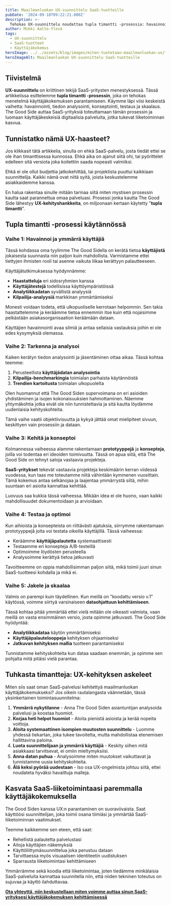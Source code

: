 ```yaml
---
title: Maailmanluokan UX-suunnittelu SaaS-tuotteille
pubDate: '2024-09-18T09:22:21.000Z'
description: >-
  Tehokas UX-suunnittelu noudattaa tupla timantti -prosessia: havainnointi, tarkentaminen, kehittäminen, testaus ja skaalaus. The Good Side tarjoaa asiantuntevaa UX-suunnittelua SaaS-yrityksille hyödyntäen käyttäjäkeskeistä lähestymistapaa ja dataohjattua kehitystä.
author: Mikki Aalto-Ylevä
tags:
  - UX-suunnittelu
  - SaaS-tuotteet
  - Käyttäjäkokemus
heroImage: ../../assets/blog/images/miten-tuotetaan-maailmanluokan-ux/featured.webp
heroImageAlt: Maailmanluokan UX-suunnittelu SaaS-tuotteille
---
```


## Tiivistelmä

**UX-suunnittelu** on kriittinen tekijä SaaS-yritysten menestyksessä. Tässä artikkelissa esittelemme **tupla timantti -prosessin**, joka on tehokas menetelmä käyttäjäkokemuksen parantamiseen. Käymme läpi viisi keskeistä vaihetta: havainnointi, tiedon analysointi, konseptointi, testaus ja skaalaus. The Good Side auttaa SaaS-yrityksiä toteuttamaan tämän prosessin ja luomaan käyttäjäkeskeisiä digitaalisia palveluita, jotka tukevat liiketoiminnan kasvua.

## Tunnistatko nämä UX-haasteet?

Jos klikkasit tätä artikkelia, sinulla on ehkä SaaS-palvelu, josta tiedät ettei se ole ihan timanttisessa kunnossa. Ehkä aika on ajanut siitä ohi, tai pyörittelet edelleen sitä versiota joka koitettiin saada nopeasti valmiiksi. 

Ehkä ei ole ollut budjettia jatkokehittää, tai projektista puuttui kaikkiaan suunnittelija. Kaikki nämä ovat niitä syitä, joista keskustelemme asiakkaidemme kanssa.

En halua rakentaa sinulle mitään tarinaa siitä miten mystisen prosessin kautta saat parannettua omaa palveluasi. Prosessi jonka kautta The Good Side lähestyy **UX-kehityshankkeita**, on miljoonaan kertaan käytetty "**tupla timantti**". 

## Tupla timantti -prosessi käytännössä

### Vaihe 1: Havainnoi ja ymmärrä käyttäjiä

Tässä kohdassa oma tyylimme The Good Sidella on kerätä tietoa **käyttäjistä** jokaisesta suunnasta niin paljon kuin mahdollista. Varmistamme ettei tiettyjen ihmisten rooli tai asenne vaikuta liikaa kerättyyn palautteeseen. 

Käyttäjätutkimuksessa hyödynnämme:

* **Haastatteluja** eri sidosryhmien kanssa
* **Käyttäjätestejä** todellisissa käyttöympäristöissä
* **Analytiikkadatan** syvällistä analyysiä
* **Kilpailija-analyysiä** markkinan ymmärtämiseksi

Monesti voidaan todeta, että ulkopuoliselle kerrotaan helpommin. Sen takia haastattelemme ja keräämme tietoa ennemmin itse kuin että nojaisimme pelkästään asiakasorganisaation keräämään dataan.

Käyttäjien havainnointi avaa silmiä ja antaa sellaisia vastauksia joihin ei ole edes kysymyksiä olemassa.

### Vaihe 2: Tarkenna ja analysoi

Kaiken kerätyn tiedon analysointi ja jäsentäminen ottaa aikaa. Tässä kohtaa teemme:

1. Perusteellista **käyttäjädatan analysointia**
2. **Kilpailija-benchmarkingia** toimialan parhaista käytännöistä
3. **Trendien kartoitusta** toimialan ulkopuolelta

Olen huomannut että The Good Siden supervoimana on eri asioiden yhdistäminen ja isojen kokonaisuuksien hahmottaminen. Näemme yhtymäkohtia jotka eivät ole niin tunnistettavia ja sitä kautta löydämme uudenlaisia kehityskohteita.

Tämä vaihe vaatii objektiivisuutta ja kykyä jättää omat mielipiteet sivuun, keskittyen vain prosessiin ja dataan.

### Vaihe 3: Kehitä ja konseptoi

Kolmannessa vaiheessa alamme rakentamaan **prototyyppejä** ja **konsepteja**, joilla voi todentaa eri ideoiden toimivuutta. Tässä on apua siitä, että The Good Side on tehnyt satoja vastaavia projekteja.

**SaaS-yritykset** tekevät vastaavia projekteja keskimäärin kerran viidessä vuodessa, kun taas me toteutamme niitä vähintään kymmenen vuosittain. Tämä kokemus antaa selkänojaa ja laajentaa ymmärrystä siitä, mihin suuntaan eri asioita kannattaa kehittää.

Luovuus saa kukkia tässä vaiheessa. Mikään idea ei ole huono, vaan kaikki mahdollisuudet dokumentoidaan ja arvioidaan.

### Vaihe 4: Testaa ja optimoi

Kun aihioista ja konsepteista on riittävästi ajatuksia, siirrymme rakentamaan prototyyppejä joita voi testata oikeilla käyttäjillä. Tässä vaiheessa:

* Keräämme **käyttäjäpalautetta** systemaattisesti
* Testaamme eri konsepteja A/B-testeillä
* Optimoimme löydösten perusteella
* Analysoimme kerättyä tietoa jatkuvasti

Tavoitteemme on oppia mahdollisimman paljon siitä, mikä toimii juuri sinun SaaS-tuotteesi kohdalla ja mikä ei.

### Vaihe 5: Jakele ja skaalaa

Valmis on parempi kuin täydellinen. Kun meillä on "koodattu versio v.1" käytössä, voimme siirtyä varsinaiseen **dataohjattuun kehittämiseen**. 

Tässä kohtaa pitää ymmärtää ettei vielä mitään ole oikeasti valmista, vaan meillä on vasta ensimmäinen versio, josta opimme jatkuvasti. The Good Side hyödyntää:

* **Analytiikkadataa** käytön ymmärtämiseksi
* **Käyttäjäpalautelooppeja** kehityksen ohjaamiseksi
* **Jatkuvan kehityksen mallia** tuotteen parantamiseksi

Tunnistamme kehityskohteita kun dataa saadaan enemmän, ja opimme sen pohjalta mitä pitäisi vielä parantaa.

## Tuhkasta timantteja: UX-kehityksen askeleet

Miten siis saat oman SaaS-palvelusi kehitettyä maailmanluokan käyttäjäkokemukseksi? Jos oikein rautalangasta väännetään, tässä yksinkertainen toimintasuunnitelma:

1. **Ymmärrä nykytilanne** - Anna The Good Siden asiantuntijan analysoida palvelusi ja koostaa huomiot.
2. **Korjaa heti helpot huomiot** - Aloita pienistä asioista ja kerää nopeita voittoja.
3. **Aloita systemaattinen isompien muutosten suunnittelu** - Luomme yhdessä tiekartan, joka tukee tavoitetta, mutta mahdollistaa etenemisen hallittavina paloina.
4. **Luota suunnittelijaan ja ymmärrä käyttäjiä** - Keskity siihen mitä asiakkaasi tarvitsevat, ei omiin mieltymyksiisi.
5. **Anna datan puhua** - Analysoimme miten muutokset vaikuttavat ja tunnistamme uusia kehityskohteita.
6. **Älä keksi pyörää uudestaan** - Iso osa UX-ongelmista johtuu siitä, ettei noudateta hyväksi havaittuja malleja.

## Kasvata SaaS-liiketoimintaasi paremmalla käyttäjäkokemuksella

The Good Siden kanssa UX:n parantaminen on suoraviivaista. Saat käyttöösi suunnittelijan, joka toimii osana tiimiäsi ja ymmärtää SaaS-liiketoiminnan vaatimukset.

Teemme kaikkemme sen eteen, että saat:

* Rehellistä palautetta palvelustasi
* Aitoja käyttäjien näkemyksiä
* Käyttöliittymäsuunnittelua joka perustuu dataan
* Tarvittaessa myös visuaalisen identiteetin uudistuksen
* Sparrausta liiketoimintasi kehittämiseen

Ymmärrämme sekä koodia että liiketoimintaa, joten tiedämme minkälaisia SaaS-palveluita kannattaa suunnitella niin, että niiden tekninen toteutus on sujuvaa ja käyttö ilahduttavaa.

**[Ota yhteyttä, niin keskustellaan miten voimme auttaa sinun SaaS-yrityksesi käyttäjäkokemuksen kehittämisessä](/contact)**

